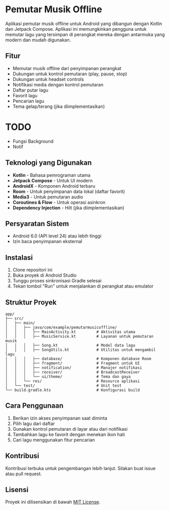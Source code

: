 # Pemutar Musik Offline

Aplikasi pemutar musik offline untuk Android yang dibangun dengan Kotlin dan Jetpack Compose. Aplikasi ini memungkinkan pengguna untuk memutar lagu yang tersimpan di perangkat mereka dengan antarmuka yang modern dan mudah digunakan.

## Fitur

- Memutar musik offline dari penyimpanan perangkat
- Dukungan untuk kontrol pemutaran (play, pause, stop)
- Dukungan untuk headset controls
- Notifikasi media dengan kontrol pemutaran
- Daftar putar lagu
- Favorit lagu
- Pencarian lagu
- Tema gelap/terang (jika diimplementasikan)

# TODO

- Fungsi Background
- Notif

## Teknologi yang Digunakan

- **Kotlin** - Bahasa pemrograman utama
- **Jetpack Compose** - Untuk UI modern
- **AndroidX** - Komponen Android terbaru
- **Room** - Untuk penyimpanan data lokal (daftar favorit)
- **Media3** - Untuk pemutaran audio
- **Coroutines & Flow** - Untuk operasi asinkron
- **Dependency Injection** - Hilt (jika diimplementasikan)

## Persyaratan Sistem

- Android 6.0 (API level 24) atau lebih tinggi
- Izin baca penyimpanan eksternal

## Instalasi

1. Clone repositori ini
2. Buka proyek di Android Studio
3. Tunggu proses sinkronisasi Gradle selesai
4. Tekan tombol "Run" untuk menjalankan di perangkat atau emulator

## Struktur Proyek

```
app/
├── src/
│   ├── main/
│   │   ├── java/com/example/pemutarmusicoffline/
│   │   │   ├── MainActivity.kt         # Aktivitas utama
│   │   │   ├── MusicService.kt         # Layanan untuk pemutaran musik
│   │   │   ├── Song.kt                 # Model data lagu
│   │   │   ├── SongUtils.kt            # Utilitas untuk mengambil lagu
│   │   │   ├── database/               # Komponen database Room
│   │   │   ├── fragment/               # Fragment untuk UI
│   │   │   ├── notification/           # Manajer notifikasi
│   │   │   ├── receiver/               # BroadcastReceiver
│   │   │   └── ui/theme/               # Tema dan gaya
│   │   └── res/                        # Resource aplikasi
│   └── test/                           # Unit test
└── build.gradle.kts                    # Konfigurasi build
```

## Cara Penggunaan

1. Berikan izin akses penyimpanan saat diminta
2. Pilih lagu dari daftar
3. Gunakan kontrol pemutaran di layar atau dari notifikasi
4. Tambahkan lagu ke favorit dengan menekan ikon hati
5. Cari lagu menggunakan fitur pencarian

## Kontribusi

Kontribusi terbuka untuk pengembangan lebih lanjut. Silakan buat issue atau pull request.

## Lisensi

Proyek ini dilisensikan di bawah [MIT License](LICENSE).

